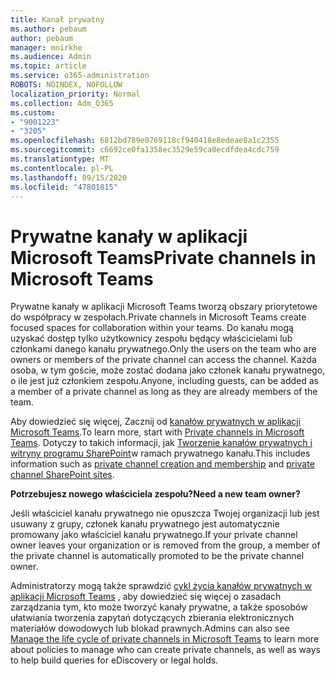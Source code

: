 ```yaml
---
title: Kanał prywatny
ms.author: pebaum
author: pebaum
manager: mnirkhe
ms.audience: Admin
ms.topic: article
ms.service: o365-administration
ROBOTS: NOINDEX, NOFOLLOW
localization_priority: Normal
ms.collection: Adm_O365
ms.custom:
- "9001223"
- "3205"
ms.openlocfilehash: 6812bd789e0769118cf940418e8edeae8a1c2355
ms.sourcegitcommit: c6692ce0fa1358ec3529e59ca0ecdfdea4cdc759
ms.translationtype: MT
ms.contentlocale: pl-PL
ms.lasthandoff: 09/15/2020
ms.locfileid: "47801815"
---
```

# <a name="private-channels-in-microsoft-teams"></a><span data-ttu-id="8a570-102">Prywatne kanały w aplikacji Microsoft Teams</span><span class="sxs-lookup"><span data-stu-id="8a570-102">Private channels in Microsoft Teams</span></span>

<span data-ttu-id="8a570-103">Prywatne kanały w aplikacji Microsoft Teams tworzą obszary priorytetowe do współpracy w zespołach.</span><span class="sxs-lookup"><span data-stu-id="8a570-103">Private channels in Microsoft Teams create focused spaces for collaboration within your teams.</span></span> <span data-ttu-id="8a570-104">Do kanału mogą uzyskać dostęp tylko użytkownicy zespołu będący właścicielami lub członkami danego kanału prywatnego.</span><span class="sxs-lookup"><span data-stu-id="8a570-104">Only the users on the team who are owners or members of the private channel can access the channel.</span></span> <span data-ttu-id="8a570-105">Każda osoba, w tym goście, może zostać dodana jako członek kanału prywatnego, o ile jest już członkiem zespołu.</span><span class="sxs-lookup"><span data-stu-id="8a570-105">Anyone, including guests, can be added as a member of a private channel as long as they are already members of the team.</span></span>

<span data-ttu-id="8a570-106">Aby dowiedzieć się więcej, Zacznij od [kanałów prywatnych w aplikacji Microsoft Teams](https://docs.microsoft.com/MicrosoftTeams/private-channels).</span><span class="sxs-lookup"><span data-stu-id="8a570-106">To learn more, start with [Private channels in Microsoft Teams](https://docs.microsoft.com/MicrosoftTeams/private-channels).</span></span> <span data-ttu-id="8a570-107">Dotyczy to takich informacji, jak [Tworzenie kanałów prywatnych i](https://docs.microsoft.com/MicrosoftTeams/private-channels#private-channel-creation-and-membership) [witryny programu SharePoint](https://docs.microsoft.com/MicrosoftTeams/private-channels#private-channel-sharepoint-sites)w ramach prywatnego kanału.</span><span class="sxs-lookup"><span data-stu-id="8a570-107">This includes information such as [private channel creation and membership](https://docs.microsoft.com/MicrosoftTeams/private-channels#private-channel-creation-and-membership) and [private channel SharePoint sites](https://docs.microsoft.com/MicrosoftTeams/private-channels#private-channel-sharepoint-sites).</span></span>

<span data-ttu-id="8a570-108">**Potrzebujesz nowego właściciela zespołu?**</span><span class="sxs-lookup"><span data-stu-id="8a570-108">**Need a new team owner?**</span></span>

<span data-ttu-id="8a570-109">Jeśli właściciel kanału prywatnego nie opuszcza Twojej organizacji lub jest usuwany z grupy, członek kanału prywatnego jest automatycznie promowany jako właściciel kanału prywatnego.</span><span class="sxs-lookup"><span data-stu-id="8a570-109">If your private channel owner leaves your organization or is removed from the group, a member of the private channel is automatically promoted to be the private channel owner.</span></span>

<span data-ttu-id="8a570-110">Administratorzy mogą także sprawdzić [cykl życia kanałów prywatnych w aplikacji Microsoft Teams](https://docs.microsoft.com/MicrosoftTeams/private-channels-life-cycle-management) , aby dowiedzieć się więcej o zasadach zarządzania tym, kto może tworzyć kanały prywatne, a także sposobów ułatwiania tworzenia zapytań dotyczących zbierania elektronicznych materiałów dowodowych lub blokad prawnych.</span><span class="sxs-lookup"><span data-stu-id="8a570-110">Admins can also see [Manage the life cycle of private channels in Microsoft Teams](https://docs.microsoft.com/MicrosoftTeams/private-channels-life-cycle-management) to learn more about policies to manage who can create private channels, as well as ways to help build queries for eDiscovery or legal holds.</span></span>
